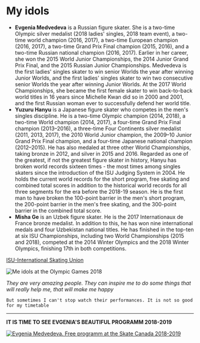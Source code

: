 # My idols
* **Evgenia Medvedeva** is a Russian figure skater. She is a two-time Olympic silver medalist (2018 ladies' singles, 2018 team event), a two-time world champion (2016, 2017), a two-time European champion (2016, 2017), a two-time Grand Prix Final champion (2015, 2016), and a two-time Russian national champion (2016, 2017). Earlier in her career, she won the 2015 World Junior Championships, the 2014 Junior Grand Prix Final, and the 2015 Russian Junior Championships.
Medvedeva is the first ladies' singles skater to win senior Worlds the year after winning Junior Worlds, and the first ladies' singles skater to win two consecutive senior Worlds the year after winning Junior Worlds. At the 2017 World Championships, she became the first female skater to win back-to-back world titles in 16 years since Michelle Kwan did so in 2000 and 2001, and the first Russian woman ever to successfully defend her world title.
* **Yuzuru Hanyu** is a Japanese figure skater who competes in the men's singles discipline. He is a two-time Olympic champion (2014, 2018), a two-time World champion (2014, 2017), a four-time Grand Prix Final champion (2013–2016), a three-time Four Continents silver medalist (2011, 2013, 2017), the 2010 World Junior champion, the 2009–10 Junior Grand Prix Final champion, and a four-time Japanese national champion (2012–2015). He has also medaled at three other World Championships, taking bronze in 2012, and silver in 2015 and 2016.
Regarded as one of the greatest, if not the greatest figure skater in history, Hanyu has broken world records sixteen times - the most times among singles skaters since the introduction of the ISU Judging System in 2004. He holds the current world records for the short program, free skating and combined total scores in addition to the historical world records for all three segments for the era before the 2018-19 season. He is the first man to have broken the 100-point barrier in the men's short program, the 200-point barrier in the men's free skating, and the 300-point barrier in the combined total score.
* **Misha Ge** is an Uzbek figure skater. He is the 2017 Internationaux de France bronze medalist. In addition to this, he has won nine international medals and four Uzbekistan national titles. He has finished in the top-ten at six ISU Championships, including two World Championships (2015 and 2018), competed at the 2014 Winter Olympics and the 2018 Winter Olympics, finishing 17th in both competitions. 

[ISU-International Skating Union](https://en.wikipedia.org/wiki/International_Skating_Union)

![Me idols at the Olympic Games 2018](https://d.radikal.ru/d13/1803/71/74e56484b56a.jpg)

*They are very amazing people. They can inspire me to do some things that will really help me, that will make me happy* 

`But sometimes I can't stop watch their performances. It is not so good for my timetable`

***

**IT IS TIME TO SEE EVGENIA'S BEAUTIFUL PROGRAMM 2018-2019**

[![Evgenia Medvedeva. Free programm at the Skate Canada 2018-2019](https://img.youtube.com/vi/eQRZ48aE-AQ/hqdefault.jpg)](https://www.youtube.com/watch?v=eQRZ48aE-AQ&t=311s)




